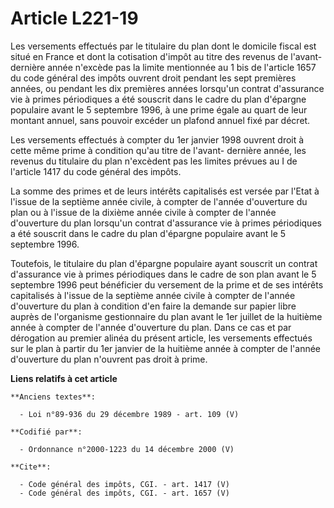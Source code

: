# Article L221-19

Les versements effectués par le titulaire du plan dont le domicile fiscal est situé en France et dont la cotisation d'impôt
au titre des revenus de l'avant-dernière année n'excède pas la limite mentionnée au 1 bis de l'article 1657 du code général
des impôts ouvrent droit pendant les sept premières années, ou pendant les dix premières années lorsqu'un contrat d'assurance
vie à primes périodiques a été souscrit dans le cadre du plan d'épargne populaire avant le 5 septembre 1996, à une prime
égale au quart de leur montant annuel, sans pouvoir excéder un plafond annuel fixé par décret. 

Les versements effectués à compter du 1er janvier 1998 ouvrent droit à cette même prime à condition qu'au titre de l'avant-
dernière année, les revenus du titulaire du plan n'excèdent pas les limites prévues au I de l'article 1417 du code général
des impôts. 

La somme des primes et de leurs intérêts capitalisés est versée par l'Etat à l'issue de la septième année civile, à compter
de l'année d'ouverture du plan ou à l'issue de la dixième année civile à compter de l'année d'ouverture du plan lorsqu'un
contrat d'assurance vie à primes périodiques a été souscrit dans le cadre du plan d'épargne populaire avant le 5 septembre
1996. 

Toutefois, le titulaire du plan d'épargne populaire ayant souscrit un contrat d'assurance vie à primes périodiques dans le
cadre de son plan avant le 5 septembre 1996 peut bénéficier du versement de la prime et de ses intérêts capitalisés à l'issue
de la septième année civile à compter de l'année d'ouverture du plan à condition d'en faire la demande sur papier libre
auprès de l'organisme gestionnaire du plan avant le 1er juillet de la huitième année à compter de l'année d'ouverture du
plan. Dans ce cas et par dérogation au premier alinéa du présent article, les versements effectués sur le plan à partir du
1er janvier de la huitième année à compter de l'année d'ouverture du plan n'ouvrent pas droit à prime.

**Liens relatifs à cet article**

	**Anciens textes**:

	  - Loi n°89-936 du 29 décembre 1989 - art. 109 (V)

	**Codifié par**:

	  - Ordonnance n°2000-1223 du 14 décembre 2000 (V)

	**Cite**:

	  - Code général des impôts, CGI. - art. 1417 (V)
	  - Code général des impôts, CGI. - art. 1657 (V)
